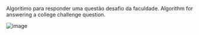 Algoritimo para responder uma questão desafio da faculdade.
Algorithm for answering a college challenge question.

![image](https://github.com/user-attachments/assets/b032aca9-a74e-46f3-bbb3-c3bc098ff0e6)
